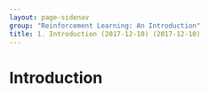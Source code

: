 ```yaml
---
layout: page-sidenav
group: "Reinforcement Learning: An Introduction"
title: 1. Introduction (2017-12-10) (2017-12-10)
---
```


# Introduction

